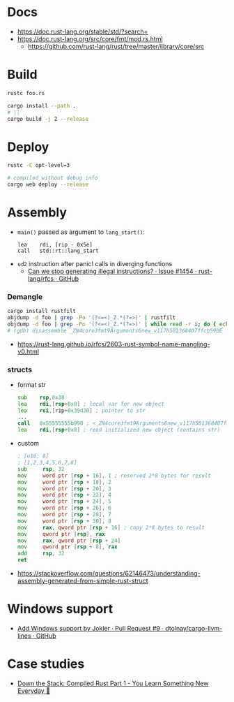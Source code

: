 # Docs

- https://doc.rust-lang.org/stable/std/?search=
- https://doc.rust-lang.org/src/core/fmt/mod.rs.html
    - https://github.com/rust-lang/rust/tree/master/library/core/src

# Build

```bash
rustc foo.rs

cargo install --path .
# ||
cargo build -j 2 --release
```

# Deploy

```bash
rustc -C opt-level=3

# compiled without debug info
cargo web deploy --release
```

# Assembly

- `main()` passed as argument to `lang_start()`:
   ```
   lea    rdi, [rip - 0x5e]
   call   std::rt::lang_start
   ```
- `ud2` instruction after panic! calls in diverging functions
    - [ Can we stop generating illegal instructions? · Issue \#1454 · rust\-lang/rfcs · GitHub](https://github.com/rust-lang/rfcs/issues/1454)

### Demangle

```bash
cargo install rustfilt
objdump -d foo | grep -Po '(?<=<)_Z.*(?=>)' | rustfilt
objdump -d foo | grep -Po '(?<=<)_Z.*(?=>)' | while read -r i; do { echo "$i" | rustfilt; echo "$i"; } | paste -sd" "; done
# (gdb) disassemble _ZN4core3fmt9Arguments6new_v117h501368407ffcb59bE
```

- https://rust-lang.github.io/rfcs/2603-rust-symbol-name-mangling-v0.html

### structs

- format str
    ```fasm
    sub    rsp,0x38
    lea    rdi,[rsp+0x8] ; local var for new object
    lea    rsi,[rip+0x39d20] ; pointer to str
    ...
    call   0x55555555b990 ; <_ZN4core3fmt9Arguments6new_v117h501368407ffcb59bE>
    lea    rdi,[rsp+0x8] ; read initialized new object (contains str)
    ```
- custom
    ```fasm
    ; [u16; 8]
    ; [1,2,3,4,5,6,7,8]
    sub     rsp, 32
    mov     word ptr [rsp + 16], 1 ; reserved 2*8 bytes for result
    mov     word ptr [rsp + 18], 2
    mov     word ptr [rsp + 20], 3
    mov     word ptr [rsp + 22], 4
    mov     word ptr [rsp + 24], 5
    mov     word ptr [rsp + 26], 6
    mov     word ptr [rsp + 28], 7
    mov     word ptr [rsp + 30], 8
    mov     rax, qword ptr [rsp + 16] ; copy 2*8 bytes to result
    mov     qword ptr [rsp], rax
    mov     rax, qword ptr [rsp + 24]
    mov     qword ptr [rsp + 8], rax
    add     rsp, 32
    ret
    ```

- https://stackoverflow.com/questions/62146473/understanding-assembly-generated-from-simple-rust-struct

# Windows support

- [Add Windows support by Jokler · Pull Request \#9 · dtolnay/cargo\-llvm\-lines · GitHub](https://github.com/dtolnay/cargo-llvm-lines/pull/9/files)

# Case studies

- [Down the Stack: Compiled Rust Part 1 \- You Learn Something New Everyday 💭](https://blog.ryanlevick.com/down-the-stack-part-1/)
